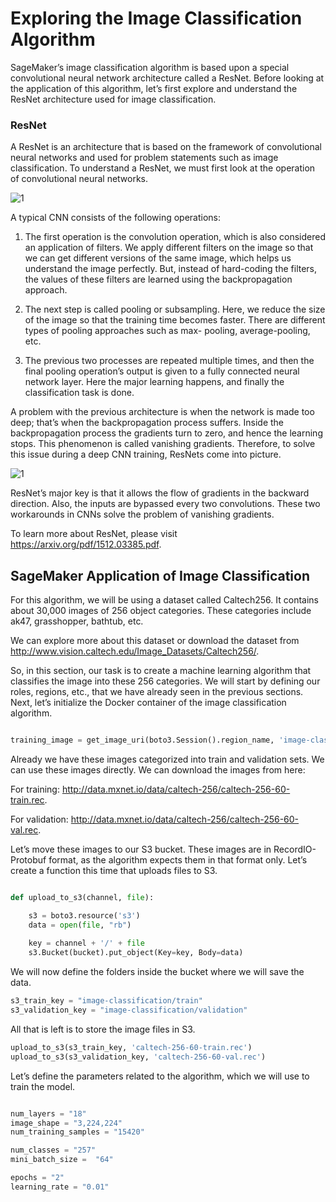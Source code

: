 

# Exploring the Image Classification Algorithm

SageMaker’s image classification algorithm is based upon a special convolutional neural network architecture called a ResNet. Before looking at the application of this algorithm, let’s first explore and understand the ResNet architecture used for image classification.


### ResNet

A ResNet is an architecture that is based on the framework of convolutional neural networks and used for problem statements such as image classification. To understand a ResNet, we must first look at the operation of convolutional neural networks. 


![1](https://user-images.githubusercontent.com/23625821/121798505-0f744100-cc27-11eb-99b9-4b90764e1ceb.png)


A typical CNN consists of the following operations:

1. The first operation is the convolution operation, which is also considered an application of filters. We apply different filters on the image so that we can get different versions of the same image, which helps us understand the image perfectly. But, instead of hard-coding the filters, the values of these filters are learned using the backpropagation approach.

2. The next step is called pooling or subsampling. Here, we reduce the size of the image so that the training time becomes faster. There are different types of pooling approaches such as max- pooling, average-pooling, etc.

3. The previous two processes are repeated multiple times, and then the final pooling operation’s output is given to a fully connected neural network layer. Here the major learning happens, and finally the classification task is done.


A problem with the previous architecture is when the network is made too deep; that’s when the backpropagation process suffers. Inside the backpropagation process
the gradients turn to zero, and hence the learning stops. This phenomenon is called vanishing gradients. Therefore, to solve this issue during a deep CNN training, ResNets come into picture.


![1](https://user-images.githubusercontent.com/23625821/121798599-8ad5f280-cc27-11eb-9e65-c94a8aab6eb7.png)


ResNet’s major key is that it allows the flow of gradients in the backward direction. Also, the inputs are bypassed every two convolutions. These two workarounds in CNNs solve the problem of vanishing gradients.

To learn more about ResNet, please visit https://arxiv.org/pdf/1512.03385.pdf.


## SageMaker Application of Image Classification

For this algorithm, we will be using a dataset called Caltech256. It contains about 30,000 images of 256 object categories. These categories include ak47,
grasshopper, bathtub, etc.

We can explore more about this dataset or download the dataset from http://www.vision.caltech.edu/Image_Datasets/Caltech256/.

So, in this section, our task is to create a machine learning algorithm that classifies the image into these 256 categories. We will start by defining our roles, regions, etc., that we have already seen in the previous sections. Next, let’s initialize the Docker container of the image classification algorithm.


```py

training_image = get_image_uri(boto3.Session().region_name, 'image-classification')


```


Already we have these images categorized into train and validation sets. We can use these images directly. We can download the images from here:

For training: http://data.mxnet.io/data/caltech-256/caltech-256-60-train.rec.

For validation: http://data.mxnet.io/data/caltech-256/caltech-256-60-val.rec. 


Let’s move these images to our S3 bucket. These images are in RecordIO-Protobuf format, as the algorithm expects them in that format only. Let’s create a function this time that uploads files to S3.


```py

def upload_to_s3(channel, file):

    s3 = boto3.resource('s3')
    data = open(file, "rb")
    
    key = channel + '/' + file
    s3.Bucket(bucket).put_object(Key=key, Body=data)

```

We will now define the folders inside the bucket where we will save the data.

```py
s3_train_key = "image-classification/train"
s3_validation_key = "image-classification/validation"
```


All that is left is to store the image files in S3.

```py
upload_to_s3(s3_train_key, 'caltech-256-60-train.rec')
upload_to_s3(s3_validation_key, 'caltech-256-60-val.rec')
```


Let’s define the parameters related to the algorithm, which we will use to train the model.

```py

num_layers = "18"
image_shape = "3,224,224"
num_training_samples = "15420"

num_classes = "257"
mini_batch_size =  "64"

epochs = "2"
learning_rate = "0.01"

```

